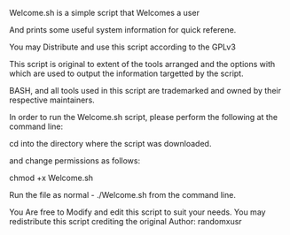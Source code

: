 Welcome.sh is a simple script that Welcomes a user

And prints some useful system information for quick referene.

You may Distribute and use this script according to the GPLv3

This script is original to extent of the tools arranged and the options
with which are used to output the information targetted by the script.

BASH, and all tools used in this script are trademarked and owned by their
respective maintainers.

In order to run the Welcome.sh script, please perform the following at the command line:

cd into the directory where the script was downloaded.

and change permissions as follows:

chmod +x Welcome.sh

Run the file as normal -
./Welcome.sh from the command line.

You Are free to Modify and edit this script to suit your needs. You may redistribute 
this script crediting the original Author: randomxusr
